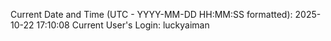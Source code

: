 Current Date and Time (UTC - YYYY-MM-DD HH:MM:SS formatted): 2025-10-22 17:10:08
Current User's Login: luckyaiman
